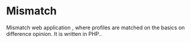 # Mismatch
Mismatch web application , where profiles are matched on the basics on difference opinion. It is written in PHP..
